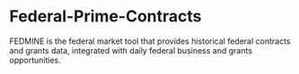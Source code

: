 Federal-Prime-Contracts
=======================

FEDMINE is the federal market tool that provides historical federal contracts and grants data, integrated with daily federal business and grants opportunities.